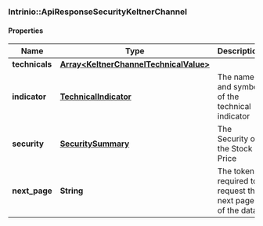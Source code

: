 ### Intrinio::ApiResponseSecurityKeltnerChannel

#### Properties
Name | Type | Description | Notes
------------ | ------------- | ------------- | -------------
**technicals** | [**Array&lt;KeltnerChannelTechnicalValue&gt;**](KeltnerChannelTechnicalValue.md) |  | [optional] 
**indicator** | [**TechnicalIndicator**](TechnicalIndicator.md) | The name and symbol of the technical indicator | [optional] 
**security** | [**SecuritySummary**](SecuritySummary.md) | The Security of the Stock Price | [optional] 
**next_page** | **String** | The token required to request the next page of the data | [optional] 


